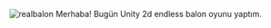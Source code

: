  ![realbalon](https://github.com/olegcernev/Unity-Endless-Game/assets/128173115/46d5e8c0-1598-4038-bb99-642ea4be8f35)
Merhaba! Bugün Unity 2d endless balon oyunu yaptım.
